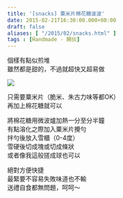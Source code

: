 ```yaml
---
title: '[snacks] 粟米片棉花糖波波'
date: 2015-02-21T16:30:00.000+08:00
draft: false
aliases: [ "/2015/02/snacks.html" ]
tags : [Ḧandmade - 開伙]
---
```


個樣有點似煎堆  
雖然都是甜的，不過就超快又超易做  

![](/images/marshmallowcorn.jpg)

只需要粟米片（脆米、朱古力味等都OK）  
再加上棉花糖就可以  
  
將棉花糖用微波爐加熱一分至分半鐘  
有點溶化之際加入粟米片攪勻  
拌勻後放入雪櫃（0-4度）  
雪硬後切成塊或切成條狀  
或者像我這般搓成球也可以  
  
絕對方便快捷  
最緊要不容易失敗味道也不輸  
送禮自食都無問題，呵呵～
